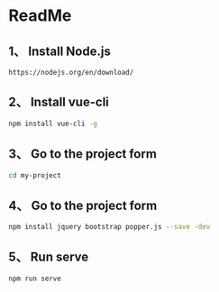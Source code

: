 # ReadMe

## 1、 Install Node.js

```
https://nodejs.org/en/download/
```

## 2、 Install vue-cli

```bash
npm install vue-cli -g
```

## 3、 Go to the project form

```bash
cd my-project
```
## 4、 Go to the project form

```bash
npm install jquery bootstrap popper.js --save -dev
```

## 5、 Run serve

```bash
npm run serve
```

